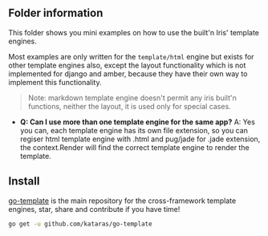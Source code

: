 ## Folder information

This folder shows you mini examples on how to use the built'n Iris' template engines.

Most examples are only written for the `template/html` engine but exists for other template engines also, except the layout functionality which is not implemented for django and amber, because they have their own way to implement this functionality.

> Note: markdown template engine doesn't permit any iris built'n functions, neither the layout, it is used only for special cases.


- **Q: Can I use more than one template engine for the same app?**
A: Yes you can, each template engine has its own file extension, so you can regiser html template engine with .html and pug/jade for .jade extension, the context.Render will find the correct template engine to render the template.


## Install 

[go-template](https://github.com/kataras/go-template) is the main repository for the cross-framework template engines, star, share and contribute if you have time!


```sh
go get -u github.com/kataras/go-template
```